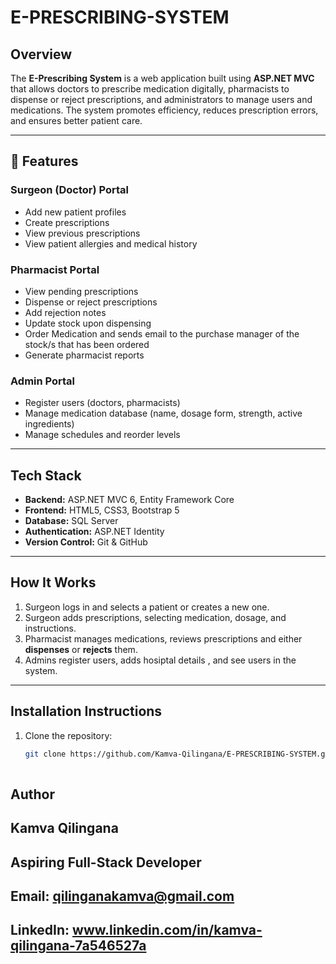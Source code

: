 # E-PRESCRIBING-SYSTEM

##  Overview

The **E-Prescribing System** is a web application built using **ASP.NET MVC** that allows doctors to prescribe medication digitally, pharmacists to dispense or reject prescriptions, and administrators to manage users and medications. The system promotes efficiency, reduces prescription errors, and ensures better patient care.

---

## 🔧 Features

###  Surgeon (Doctor) Portal
- Add new patient profiles
- Create prescriptions
- View previous prescriptions
- View patient allergies and medical history

###  Pharmacist Portal
- View pending prescriptions
- Dispense or reject prescriptions
- Add rejection notes
- Update stock upon dispensing
- Order Medication and sends email to the purchase manager of the stock/s that has been ordered
- Generate pharmacist reports

### Admin Portal
- Register users (doctors, pharmacists)
- Manage medication database (name, dosage form, strength, active ingredients)
- Manage schedules and reorder levels

---

## Tech Stack

- **Backend:** ASP.NET MVC 6, Entity Framework Core
- **Frontend:** HTML5, CSS3, Bootstrap 5
- **Database:** SQL Server
- **Authentication:** ASP.NET Identity
- **Version Control:** Git & GitHub

---

##  How It Works

1. Surgeon logs in and selects a patient or creates a new one.
2. Surgeon adds prescriptions, selecting medication, dosage, and instructions.
3. Pharmacist manages medications, reviews prescriptions and either **dispenses** or **rejects** them.
4. Admins register users, adds hosiptal details , and see users in the system.

---


## Installation Instructions

1. Clone the repository:
   ```bash
   git clone https://github.com/Kamva-Qilingana/E-PRESCRIBING-SYSTEM.git
  

   
## Author
## Kamva Qilingana

 ## Aspiring Full-Stack Developer

## Email: qilinganakamva@gmail.com

## LinkedIn: www.linkedin.com/in/kamva-qilingana-7a546527a
